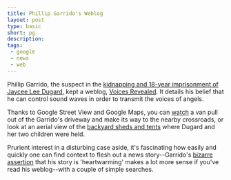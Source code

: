 ```yaml
---
title: Phillip Garrido's Weblog
layout: post
type: basic
short: pg
description: 
tags:
 - google
 - news
 - web
---
```

Phillip Garrido, the suspect in the [kidnapping and 18-year imprisonment of Jaycee Lee Dugard](http://www.nytimes.com/2009/08/28/us/28abduct.html?hp), kept a weblog, [Voices Revealed](http://voicesrevealed.blogspot.com/). It details his belief that he can control sound waves in order to transmit the voices of angels.

Thanks to Google Street View and Google Maps, you can [watch](http://maps.google.com/maps?f=d&source=s_d&saddr=1554+walnut+ave,+antioch,+ca&daddr=bown+%26+viera,+antioch,+ca&hl=en&geocode=&mra=ls&sll=38.008597,-121.771473&sspn=0.011006,0.022724&ie=UTF8&ll=38.008459,-121.770549&spn=0.000617,0.00284&t=h&z=19&layer=c&cbll=38.008459,-121.770548&panoid=SIM_k8E4Rv84rEg54dBy4A&cbp=11,0,,0,5.25) a van pull out of the Garrido's driveway and make its way to the nearby crossroads, or look at an aerial view of the  [backyard sheds and tents](http://maps.google.com/maps?f=q&source=s_q&hl=en&geocode=&q=1554+WALNUT+AVE,+antioch,+ca&sll=37.0625,-95.677068&sspn=53.477264,55.634766&ie=UTF8&ll=38.00857,-121.77141&spn=0.000411,0.000424&t=h&z=21) where Dugard and her two children were held.

Prurient interest in a disturbing case aside, it's fascinating how easily and quickly one can find context to flesh out a news story--Garrido's [bizarre assertion](http://www.guardian.co.uk/world/2009/aug/28/jaycee-lee-dugard-kidnap-suspect-garrido-speaks) that his story is 'heartwarming' makes a lot more sense if you've read his weblog--with a couple of simple searches.